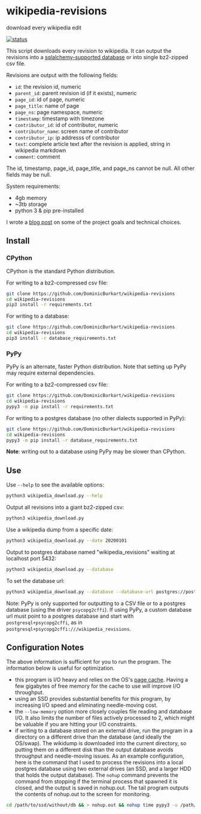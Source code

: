 # wikipedia-revisions
download every wikipedia edit

[![status](https://github.com/DominicBurkart/wikipedia-revisions/workflows/Python%20application/badge.svg)](https://github.com/DominicBurkart/wikipedia-revisions/actions?query=is%3Acompleted+branch%3Amaster)


This script downloads every revision to wikipedia. It can output the revisions into a [sqlalchemy-supported database](https://docs.sqlalchemy.org/en/13/dialects/) or into single bz2-zipped csv file.

Revisions are output with the following fields:
- `id`: the revision id, numeric
- `parent_id`: parent revision id (if it exists), numeric
- `page_id`: id of page, numeric
- `page_title`: name of page
- `page_ns`: page namespace, numeric
- `timestamp`: timestamp with timezone
- `contributor_id`: id of contributor, numeric
- `contributor_name`: screen name of contributor
- `contributor_ip`: ip addresss of contributor
- `text`: complete article text after the revision is applied, string in wikipedia markdown
- `comment`: comment

The id, timestamp, page_id, page_title, and page_ns cannot be null. All other fields may be null.

System requirements:
- 4gb memory
- ~3tb storage
- python 3 & pip pre-installed

I wrote a [blog post](https://dominicburkart.com/blog/2020/big_data_and_small_computers.html) on some of the project 
goals and technical choices.

## Install

### CPython

CPython is the standard Python distribution.

For writing to a bz2-compressed csv file:
```sh
git clone https://github.com/DominicBurkart/wikipedia-revisions
cd wikipedia-revisions
pip3 install -r requirements.txt
```

For writing to a database:
```sh
git clone https://github.com/DominicBurkart/wikipedia-revisions
cd wikipedia-revisions
pip3 install -r database_requirements.txt
```

### PyPy

PyPy is an alternate, faster Python distribution. Note that setting 
up PyPy may require external dependencies.

For writing to a bz2-compressed csv file:
```sh
git clone https://github.com/DominicBurkart/wikipedia-revisions
cd wikipedia-revisions
pypy3 -m pip install -r requirements.txt
```

For writing to a postgres database (no other dialects supported in PyPy):
```sh
git clone https://github.com/DominicBurkart/wikipedia-revisions
cd wikipedia-revisions
pypy3 -m pip install -r database_requirements.txt
```
__Note__: writing out to a database using PyPy may be slower than CPython.

## Use

Use `--help` to see the available options:
```sh
python3 wikipedia_download.py --help
```

Output all revisions into a giant bz2-zipped csv:
```sh 
python3 wikipedia_download.py
```

Use a wikipedia dump from a specific date:
```sh
python3 wikipedia_download.py --date 20200101
```

Output to postgres database named "wikipedia_revisions" waiting at localhost port 5432:
```sh
python3 wikipedia_download.py --database
```

To set the database url:
```sh
python3 wikipedia_download.py --database --database-url postgres://postgres@localhost:5432/wikipedia_revisions
```

Note: PyPy is only supported for outputting to a CSV file or to a 
postgres database (using the driver `psycopg2cffi`). If using PyPy, a 
custom database url must point to a postgres database and start with 
`postgresql+psycopg2cffi`, as in 
`postgresql+psycopg2cffi:///wikipedia_revisions`.

## Configuration Notes
The above information is sufficient for you to run the program. The information below is useful for optimization.

- this program is I/O heavy and relies on the OS's [page cache](https://en.wikipedia.org/wiki/Page_cache). Having a few gigabytes of free memory for the cache to use will improve I/O throughput.
- using an SSD provides substantial benefits for this program, by increasing I/O speed and eliminating needle-moving cost.
- the `--low-memory` option more closely couples file reading and database I/O. It also limits the number of files actively processed to 2, which might be valuable if you are hitting your I/O constraints.
- if writing to a database stored on an external drive, run the program in a directory on a different drive than the database (and ideally the OS/swap). The wikidump is downloaded into the current directory, so putting them on a different disk than the output database avoids throughput and needle-moving issues. As an example configuration, here is the command that I used to process the revisions into a local postgres database using two external drives (an SSD, and a larger HDD that holds the output database). The `nohup` command prevents the command from stopping if the terminal process that spawned it is closed, and the output is saved in nohup.out. The tail program outputs the contents of nohup.out to the screen for monitoring. 
```sh
cd /path/to/ssd/without/db && > nohup.out && nohup time pypy3 -u /path/to/wikipedia_download.py --database --date 20200401 --low-storage --low-memory --delete-database & tail -f nohup.out 
```

